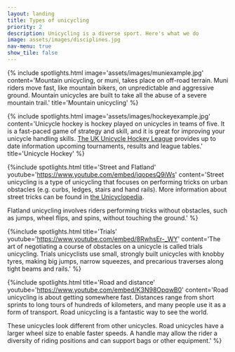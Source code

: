 ```yaml
---
layout: landing
title: Types of unicycling
priority: 2
description: Unicycling is a diverse sport. Here's what we do
image: assets/images/disciplines.jpg
nav-menu: true
show_tile: false
---
```


<section class="spotlights">

{% include spotlights.html
image='assets/images/muniexample.jpg'
content='Mountain unicycling, or muni, takes place on off-road terrain.
Muni riders move fast, like mountain bikers, on unpredictable and aggressive ground. 
Mountain unicycles are built to take all the
abuse of a severe mountain trail.'
title='Mountain unicycling'
%}

{% include spotlights.html 
image='assets/images/hockeyexample.jpg' 
content='Unicycle hockey is hockey played on unicycles in teams of five. It is a fast-paced game of
strategy and skill, and it is great for improving your unicycle handling skills. 
<a href="http://www.unicycle-hockey.co.uk">The UK Unicycle Hockey League</a> provides up to date 
information upcoming tournaments, results and league tables.' 
title='Unicycle Hockey'
%}

{%include spotlights.html
title='Street and Flatland'
youtube='https://www.youtube.com/embed/jqopesQ9iWs'
content='Street unicycling is a type of unicycling that focuses on performing tricks on urban 
obstacles (e.g. curbs, ledges, stairs and hand rails). More information about street tricks can be 
found in <a href="http://en.wikibooks.org/wiki/The_Unicyclopedia/Street">the Unicyclopedia</a>.

Flatland unicycling involves riders performing tricks without obstacles, such as jumps, wheel flips, and spins, without
touching the ground.'
%}

{%include spotlights.html
title='Trials'
youtube='https://www.youtube.com/embed/8RwhsEr-_WY'
content='The art of negotiating a course of obstacles on a unicycle is called trials unicycling. 
Trials unicyclists use small, strongly built unicycles with knobby tyres, making big jumps, narrow 
squeezes, and precarious traverses along tight beams and rails.'
%}

{%include spotlights.html
title='Road and distance'
youtube='https://www.youtube.com/embed/K3N98OpqwB0'
content='Road unicycling is about getting somewhere fast. Distances range from short sprints to long tours of hundreds of kilometers, and many people use it as a form of
transport. Road unicycling is a fantastic way to see the world.


These unicycles look different from other unicycles. Road unicycles have 
a larger wheel size to enable faster speeds. A handle may allow the rider a diversity of riding positions
 and can support bags or other equipment.'
%}


